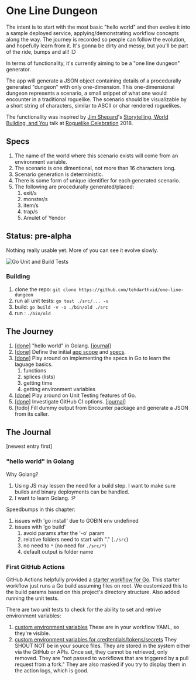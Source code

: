 # One Line Dungeon

The intent is to start with the most basic "hello world" and then evolve it into a sample deployed service, applying/demonstrating workflow concepts along the way. The journey is recorded so people can follow the evolution, and hopefully learn from it. It's gonna be dirty and messy, but you'll be part of the ride, bumps and all! :D

In terms of functionality, it's currently aiming to be a "one line dungeon" generator.

The app will generate a JSON object containing details of a procedurally generated "dungeon" with only one-dimension. This one-dimensional dungeon represents a scenario, a small snippet of what one would encounter in a traditional roguelike. The scenario should be visualizable by a short string of characters, similar to ASCII or char rendered roguelikes.

The functionality was inspired by [Jim Shepard](https://twitter.com/madjackmcmad)'s [Storytelling, World Building, and You](https://www.youtube.com/watch?v=jd7K0EmkvPk) talk at [Roguelike Celebration](https://roguelike.club) 2018.

## Specs

1. The name of the world where this scenario exists will come from an environment variable.
1. The scenario is one dimentional, not more than 16 characters long.
1. Scenario generation is deterministic.
1. There is some form of unique identifier for each generated scenario.
1. The following are procedurally generated/placed:
   1. exit/s
   1. monster/s
   1. item/s
   1. trap/s
   1. Amulet of Yendor

## Status: pre-alpha

Nothing really usable yet. More of you can see it evolve slowly.

![Go Unit and Build Tests](https://github.com/tehdarthvid/one-line-dungeon/workflows/Go%20Unit%20and%20Build%20Tests/badge.svg)

### Building

1. clone the repo: `git clone https://github.com/tehdarthvid/one-line-dungeon`
1. run all unit tests: `go test ./src/... -v`
1. build: `go build -v -o ./bin/old ./src`
1. run : `./bin/old`

## The Journey

1. [[done]](https://github.com/tehdarthvid/pizaoyaku/releases/tag/v0.1.0) "hello world" in Golang. [[journal]](#hello-world-in-golang)
1. [[done]](https://github.com/tehdarthvid/pizaoyaku/commit/52cfd10d9781eecd72a197057bb15a4b34b4a62a) Define the initial [app scope](#one-line-dungeon) and [specs](#specs).
1. [[done]](https://github.com/tehdarthvid/pizaoyaku/commit/2e7bacfe4962d727dc8d7bfae8ca8699c65e2c51) Play around on implementing the specs in Go to learn the laguage basics.
   1. functions
   1. splices (lists)
   1. getting time
   1. getting environment variables
1. [[done]](https://github.com/tehdarthvid/pizaoyaku/commit/15035a79c90060bd035cedef2ed80248905f28e3) Play around on Unit Testing features of Go.
1. [[done]](https://github.com/tehdarthvid/one-line-dungeon/commit/24aa5827bd3d9edbbdc0073dfcdae275bf38b86b) Investigate GitHub CI options. [[journal]](#first-github-actions)
1. [todo] Fill dummy output from Encounter package and generate a JSON from its caller.

## The Journal

[newest entry first]

### "hello world" in Golang

Why Golang?

1. Using JS may lessen the need for a build step. I want to make sure builds and binary deployments can be handled.
1. I want to learn Golang. :P

Speedbumps in this chapter:

1. issues with 'go install' due to GOBIN env undefined
1. issues with 'go build'
   1. avoid params after the '-o' param
   1. relative folders need to start with "." (`./src`)
   1. no need to `*` (no need for `./src/*`)
   1. default output is folder name

### First GitHub Actions

GitHub Actions helpfully provided a [starter workflow for Go](https://github.com/actions/starter-workflows/blob/master/ci/go.yml). This starter workflow just runs a Go build assuming files on root. We customized this to the build params based on this project's directory structure. Also added running the unit tests.

There are two unit tests to check for the ability to set and retrive environment variables:

1. [custom environment variables](https://help.github.com/en/actions/automating-your-workflow-with-github-actions/using-environment-variables)
   These are in your workflow YAML, so they're visible.
1. [custom environment variables for credtentials/tokens/secrets](https://help.github.com/en/actions/automating-your-workflow-with-github-actions/creating-and-using-encrypted-secrets)
   They SHOUT NOT be in your source files. They are stored in the system either via the GitHub or APIs. Once set, they cannot be retrieved, only removed. They are "not passed to workflows that are triggered by a pull request from a fork." They are also masked if you try to display them in the action logs, which is good.
